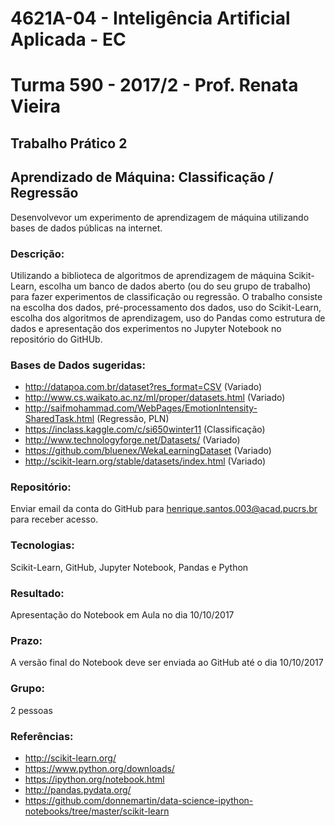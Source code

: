 # 4621A-04 - Inteligência Artificial Aplicada - EC
# Turma 590 - 2017/2 - Prof. Renata Vieira
## Trabalho Prático 2
## Aprendizado de Máquina: Classificação / Regressão

Desenvolvevor um experimento de aprendizagem de máquina utilizando bases de dados públicas na internet. 

### Descrição: 
Utilizando a biblioteca de algoritmos de aprendizagem de máquina Scikit-Learn, escolha um banco de dados aberto (ou do seu grupo de trabalho) para fazer experimentos de classificação ou regressão. O trabalho consiste na escolha dos dados, pré-processamento dos dados, uso do Scikit-Learn, escolha dos algoritmos de aprendizagem, uso do Pandas como estrutura de dados e apresentação dos experimentos no Jupyter Notebook no repositório do GitHUb.

### Bases de Dados sugeridas:
- http://datapoa.com.br/dataset?res_format=CSV (Variado)
- http://www.cs.waikato.ac.nz/ml/proper/datasets.html (Variado)
- http://saifmohammad.com/WebPages/EmotionIntensity-SharedTask.html (Regressão, PLN)
- https://inclass.kaggle.com/c/si650winter11 (Classificação)
- http://www.technologyforge.net/Datasets/ (Variado)
- https://github.com/bluenex/WekaLearningDataset (Variado)
- http://scikit-learn.org/stable/datasets/index.html (Variado)

### Repositório: 
Enviar email da conta do GitHub para henrique.santos.003@acad.pucrs.br para receber acesso.

### Tecnologias: 
Scikit-Learn, GitHub, Jupyter Notebook, Pandas e Python

### Resultado: 
Apresentação do Notebook em Aula no dia 10/10/2017

### Prazo: 
A versão final do Notebook deve ser enviada ao GitHub até o dia 10/10/2017

### Grupo:
2 pessoas

### Referências:
- http://scikit-learn.org/
- https://www.python.org/downloads/
- https://ipython.org/notebook.html
- http://pandas.pydata.org/
- https://github.com/donnemartin/data-science-ipython-notebooks/tree/master/scikit-learn
